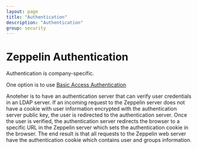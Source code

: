 ```yaml
---
layout: page
title: "Authentication"
description: "Authentication"
group: security
---
```

<!--
Licensed under the Apache License, Version 2.0 (the "License");
you may not use this file except in compliance with the License.
You may obtain a copy of the License at

http://www.apache.org/licenses/LICENSE-2.0

Unless required by applicable law or agreed to in writing, software
distributed under the License is distributed on an "AS IS" BASIS,
WITHOUT WARRANTIES OR CONDITIONS OF ANY KIND, either express or implied.
See the License for the specific language governing permissions and
limitations under the License.
-->
# Zeppelin Authentication

Authentication is company-specific. 

One option is to use [Basic Access Authentication](https://en.wikipedia.org/wiki/Basic_access_authentication)
 
Anoteher is to have an authentication server that can verify user credentials in an LDAP server.
If an incoming request to the Zeppelin server does not have a cookie with user information encrypted with the authentication server public key, the user
is redirected to the authentication server. Once the user is verified, the authentication server redirects the browser to a specific 
URL in the Zeppelin server which sets the authentication cookie in the browser. 
The end result is that all requests to the Zeppelin
web server have the authentication cookie which contains user and groups information.

